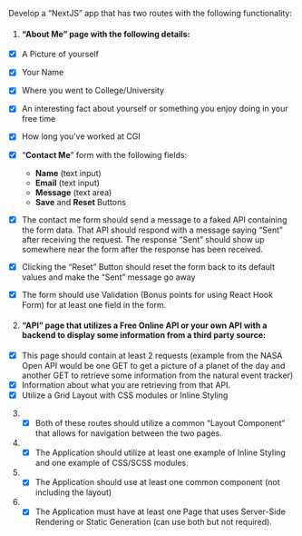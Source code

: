 Develop a “NextJS” app that has two routes with the following functionality:

 1. #### “**About Me**” page with the following details:
 
 - [x] A Picture of yourself
 - [x] Your Name
 - [x] Where you went to College/University
 - [x] An interesting fact about yourself or something you enjoy doing in your free time
 - [x] How long you’ve worked at CGI

 - [x] “**Contact Me**” form with the following fields:
    - **Name** (text input)
    - **Email** (text input)
    - **Message** (text area)
    - **Save** and **Reset** Buttons

 - [x] The contact me form should send a message to a faked API containing the form data. That API should respond with a message saying “Sent” after receiving the request. The response “Sent” should show up somewhere near the form after the response has been received.
 - [x] Clicking the “Reset” Button should reset the form back to its default values and make the “Sent” message go away
 - [x] The form should use Validation (Bonus points for using React Hook Form) for at least one field in the form.

2. #### “**API**” page that utilizes a Free Online API or your own API with a backend to display some information from a third party source:

 - [x] This page should contain at least 2 requests (example from the NASA Open API would be one GET to get a picture of a planet of the day and another GET to retrieve some information from the natural event tracker)
 - [x] Information about what you are retrieving from that API.
 - [x] Utilize a Grid Layout with CSS modules or Inline Styling

3. - [x] Both of these routes should utilize a common “Layout Component” that allows for navigation between the two pages.

4. - [x] The Application should utilize at least one example of Inline Styling and one example of CSS/SCSS modules.

5. - [x] The Application should use at least one common component (not including the layout)

6. - [x] The Application must have at least one Page that uses Server-Side Rendering or Static Generation (can use both but not required).